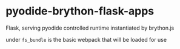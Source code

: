 # pyodide-brython-flask-apps
Flask, serving pyodide controlled runtime instantiated by brython.js

under ``fs_bundle`` is the basic webpack that will be loaded for use 
